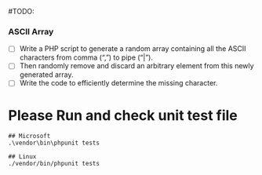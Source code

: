 #TODO:
### **ASCII Array**
- [ ] Write a PHP script to generate a random array containing all the ASCII characters from comma (“,”) to
  pipe (“|”).
- [ ] Then randomly remove and discard an arbitrary element from this newly generated array.
- [ ] Write the code to efficiently determine the missing character.

# Please Run and check unit test file
```
## Microsoft
.\vendor\bin\phpunit tests

## Linux
./vendor/bin/phpunit tests
```


   
